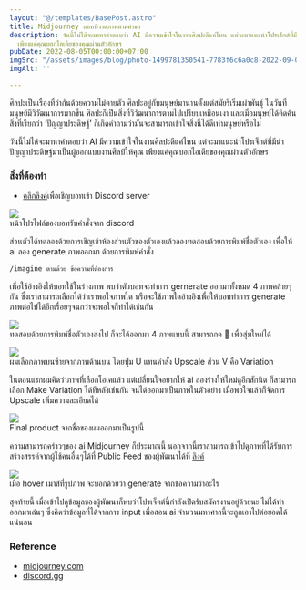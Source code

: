 ```yaml
---
layout: "@/templates/BasePost.astro"
title: Midjourney บอทที่วาดภาพตามคำขอ
description: วันนี้ไม่ได้จะมาหาคำตอบว่า AI มีความเข้าใจในงานศิลปะดีแค่ไหน แต่จะมาแนะนำโปรเจ็กต์ที่มีนำปัญญาประดิษฐ์มาเป็นผู้ออกแบบงานศิลป์ให้คุณ
  เพียงแค่คุณบอกไอเดียของคุณผ่านตัวอักษร
pubDate: 2022-08-05T00:00:00+07:00
imgSrc: "/assets/images/blog/photo-1499781350541-7783f6c6a0c8-2022-09-09.jpeg"
imgAlt: ''

---
```

ศิลปะเป็นเรื่องที่ว่ากันด้วยความไม่ตายตัว ศิลปะอยู่กับมนุษย์มานานตั้งแต่สมัยริเริ่มเผ่าพันธุ์ ในวันที่มนุษย์มีวิวัฒนาการมากขึ้น ศิลปะก็เป็นสิ่งที่วิวัฒนาการตามไปเปรียบเหมือนเงา และเมื่อมนุษย์ได้คิดค้นสิ่งที่เรียกว่า ‘ปัญญาประดิษฐ์’ ก็เกิดคำถามว่ามันจะสามารถเข้าใจสิ่งนี้ได้ดีเท่ามนุษย์หรือไม่

วันนี้ไม่ได้จะมาหาคำตอบว่า AI มีความเข้าใจในงานศิลปะดีแค่ไหน แต่จะมาแนะนำโปรเจ็กต์ที่มีนำปัญญาประดิษฐ์มาเป็นผู้ออกแบบงานศิลป์ให้คุณ เพียงแค่คุณบอกไอเดียของคุณผ่านตัวอักษร

### สิ่งที่ต้องทำ

* [คลิกลิงค์](https://discord.gg/3hZUREdZ?event=1003769830962368563)เพื่อเชิญบอทเข้า Discord server

![](/assets/images/blog/image-4-2022-09-09.png)  
หน้าโปรไฟล์ของบอทรับคำสั่งจาก discord

ส่วนตัวได้ทดลองด้วยการเชิญเข้าห้องส่วนตัวของตัวเองแล้วลองทดสอบด้วยการพิมพ์ชื่อตัวเอง เพื่อให้ ai ลอง generate ภาพออกมา ด้วยการพิมพ์คำสั่ง

```bash
/imagine ตามด้วย ข้อความที่ต้องการ 
```

เพื่อใช้อ้างอิงให้บอทใช้ในร่างภาพ พบว่าตัวบอทจะทำการ gernerate ออกมาทั้งหมด 4 ภาพคล้ายๆกัน ซึ่งเราสามารถเลือกได้ว่าเราพอใจภาพใด หรือจะใช้ภาพใดอ้างอิงเพื่อให้บอททำการ generate ภาพต่อไปได้อีกเรื่อยๆจนกว่าจะพอใจก็ทำได้เช่นกัน

![](/assets/images/blog/image-6-2022-09-09.png)  
ทดสอบด้วยการพิมพ์ชื่อตัวเองลงไป ก็จะได้ออกมา 4 ภาพแบบนี้ สามารถกด 🔁 เพื่อสุ่มใหม่ได้

![](/assets/images/blog/image-10-2022-09-09.png)  
ผมเลือกภาพบนซ้ายจากภาพด้านบน โดยปุ่ม U แทนคำสั่ง Upscale ส่วน V คือ Variation

ในตอนแรกผมคิดว่าภาพที่เลือกโอเคแล้ว แต่เปลี่ยนใจอยากให้ ai ลองร่างให้ใหม่ดูอีกสักนิด ก็สามารถเลือก Make Variation ได้ทีหลังเช่นกัน จนได้ออกมาเป็นภาพในตัวอย่าง เมื่อพอใจแล้วก็จัดการ Upscale เพิ่มความละเอียดได้

![](/assets/images/blog/image-8-2022-09-09.png)  
Final product จากชื่อของผมออกมาเป็นรูปนี้

ความสามารถคร่าวๆของ ai Midjourney ก็ประมาณนี้ นอกจากนี้เราสามารถเข้าไปดูภาพที่ได้รับการสร้างสรรค์จากผู้ใช้คนอื่นๆได้ที่ Public Feed ของผู้พัฒนาได้ที่ [ลิงค์](https://www.midjourney.com/pub/feed/)

![](/assets/images/blog/image-9-2022-09-09.png)  
เมื่อ hover เมาส์ที่รูปภาพ จะบอกด้วยว่า generate จากข้อความว่าอะไร

สุดท้ายนี้ เมื่อเข้าไปดูข้อมูลของผู้พัฒนาก็พบว่าโปรเจ็คต์นี้กำลังเปิดรับสมัครงานอยู่ด้วยนะ ไม่ได้ทำออกมาเล่นๆ ซึ่งคิดว่าข้อมูลที่ได้จากการ input เพื่อสอน ai จำนวนมหาศาลนี้จะถูกเอาไปต่อยอดได้แน่นอน

### Reference

* [midjourney.com](https://www.midjourney.com/ "https://www.midjourney.com/")
* [discord.gg](https://discord.gg/3hZUREdZ?event=1003769830962368563 "https://discord.gg/3hZUREdZ?event=1003769830962368563")